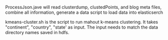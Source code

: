ProcessJson.jave will read clusterdump, clustedPoints, and blog meta files, combine all information, generate a data script to load data into elasticserch

kmeans-cluster.sh is the script to run mahout k-means clustering. It takes "continent", "country", "state' as input. The input needs to match the data directory names saved in hdfs.
